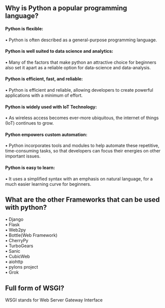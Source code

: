 ## Why is Python a popular programming language?    
 
#### Python is flexible:
   • Python is often described as a general-purpose programming language.  
#### Python is well suited to data science and analytics:
   • Many of the factors that make python an attractive choice for beginners also set it apart as a reliable option for data-science and data-analysis.  
#### Python is efficient, fast, and reliable:
   • Python is efficient and reliable, allowing developers to create powerful applications with a minimum of effort.  
#### Python is widely used with IoT Technology:
   • As wireless access becomes ever-more ubiquitous, the internet of things (IoT) continues to grow.
#### Python empowers custom automation:
   • Python incorporates tools and modules to help automate these repetitive, time-consuming tasks, so that developers can focus their energies on other important issues.  
#### Python is easy to learn:  
   • It uses a simplified syntax with an emphasis on natural language, for a much easier learning curve for beginners.
    
    
    
## What are the other Frameworks that can be used with python?  
• Django  
• Flask  
• Web2py  
• Bottle(Web Framework)  
• CherryPy  
• TurboGears  
• Sanic  
• CubicWeb  
• aiohttp  
• pylons project  
• Grok   

## Full form of WSGI?  
WSGI stands for Web Server Gateway Interface  